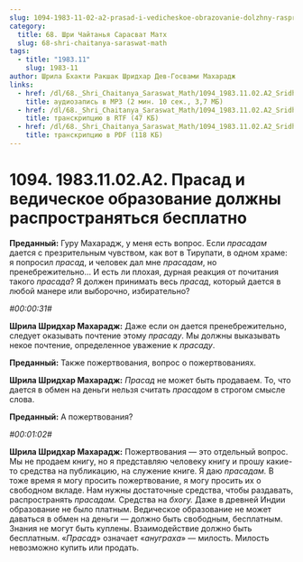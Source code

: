 ```yaml
---
slug: 1094-1983-11-02-a2-prasad-i-vedicheskoe-obrazovanie-dolzhny-rasprostranyatsya-besplatno
category:
  title: 68. Шри Чайтанья Сарасват Матх
  slug: 68-shri-chaitanya-saraswat-math
tags:
  - title: "1983.11"
    slug: 1983-11
author: Шрила Бхакти Ракшак Шридхар Дев-Госвами Махарадж
links:
  - href: /dl/68._Shri_Chaitanya_Saraswat_Math/1094_1983.11.02.A2_SridharMj_Prasad_i_vedicheskoe_obrazovanie_dolzhny_rasprostranjatsja_besplatno.mp3
    title: аудиозапись в MP3 (2 мин. 10 сек., 3,7 МБ)
  - href: /dl/68._Shri_Chaitanya_Saraswat_Math/1094_1983.11.02.A2_SridharMj_Prasad_i_vedicheskoe_obrazovanie_dolzhny_rasprostranjatsja_besplatno.rtf
    title: транскрипцию в RTF (47 КБ)
  - href: /dl/68._Shri_Chaitanya_Saraswat_Math/1094_1983.11.02.A2_SridharMj_Prasad_i_vedicheskoe_obrazovanie_dolzhny_rasprostranjatsja_besplatno.pdf
    title: транскрипцию в PDF (118 КБ)
---
```


# 1094. 1983.11.02.A2. Прасад и ведическое образование должны распространяться бесплатно

**Преданный:** Гуру Махарадж, у меня есть вопрос. Если *прасадам* дается с презрительным чувством, как вот в Тирупати, в одном храме: я попросил *прасад*, и человек дал мне *прасадам*, но пренебрежительно… И есть ли плохая, дурная реакция от почитания такого *прасада*? Я должен принимать весь *прасад*, который дается в любой манере или выборочно, избирательно?

*#00:00:31#*

**Шрила Шридхар Махарадж:** Даже если он дается пренебрежительно, следует оказывать почтение этому *прасаду*. Мы должны выказывать некое почтение, определенное уважение к *прасаду*.

**Преданный:** Также пожертвования, вопрос о пожертвованиях.

**Шрила Шридхар Махарадж:** *Прасад* не может быть продаваем. То, что дается в обмен на деньги нельзя считать *прасадом* в строгом смысле слова.

**Преданный:** А пожертвования?

*#00:01:02#*

**Шрила Шридхар Махарадж:** Пожертвования — это отдельный вопрос. Мы не продаем книгу, но я представляю человеку книгу и прошу какие-то средства на публикацию, на служение книге. Я даю *прасадам.* В тоже время я могу просить пожертвование, я могу просить их о свободном вкладе. Нам нужны достаточные средства, чтобы раздавать, распространять *прасадам.* Средства на *бхогу.* Даже в древней Индии образование не было платным. Ведическое образование не может даваться в обмен на деньги — должно быть свободным, бесплатным. Знания не могут быть куплены. Взаимодействие должно быть бесплатным. «*Прасад*» означает «*ануграха*» — милость. Милость невозможно купить или продать.

